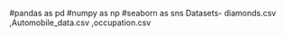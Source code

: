 #pandas as pd
#numpy as np
#seaborn as sns
Datasets- 
diamonds.csv ,Automobile_data.csv ,occupation.csv
